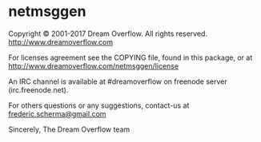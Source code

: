 # netmsggen #

Copyright © 2001-2017 Dream Overflow. All rights reserved.
http://www.dreamoverflow.com

For licenses agreement see the COPYING file, found in this package,
or at http://www.dreamoverflow.com/netmsggen/license

An IRC channel is available at #dreamoverflow on freenode server (irc.freenode.net).

For others questions or any suggestions, contact-us at frederic.scherma@gmail.com

Sincerely,
The Dream Overflow team
